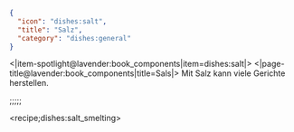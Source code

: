 ```json
{
  "icon": "dishes:salt",
  "title": "Salz",
  "category": "dishes:general"
}
```

<|item-spotlight@lavender:book_components|item=dishes:salt|>
<|page-title@lavender:book_components|title=Sals|>
Mit Salz kann viele Gerichte herstellen.

;;;;;

<recipe;dishes:salt_smelting>

